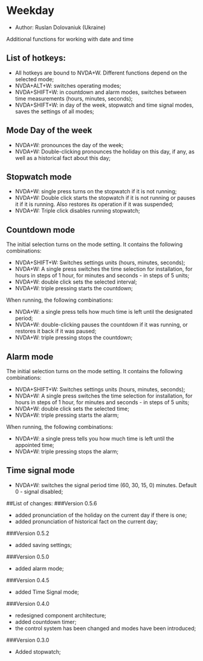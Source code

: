 # Weekday

* Author: Ruslan Dolovaniuk (Ukraine)


Additional functions for working with date and time

## List of hotkeys:
* All hotkeys are bound to NVDA+W. Different functions depend on the selected mode;
* NVDA+ALT+W: switches operating modes;
* NVDA+SHIFT+W: in countdown and alarm modes, switches between time measurements (hours, minutes, seconds);
* NVDA+SHIFT+W: in day of the week, stopwatch and time signal modes, saves the settings of all modes;

## Mode Day of the week
* NVDA+W: pronounces the day of the week;
* NVDA+W: Double-clicking pronounces the holiday on this day, if any, as well as a historical fact about this day;

## Stopwatch mode
* NVDA+W: single press turns on the stopwatch if it is not running;
* NVDA+W: Double click starts the stopwatch if it is not running or pauses it if it is running. Also restores its operation if it was suspended;
* NVDA+W: Triple click disables running stopwatch;

## Countdown mode
The initial selection turns on the mode setting. It contains the following combinations:
* NVDA+SHIFT+W: Switches settings units (hours, minutes, seconds);
* NVDA+W: A single press switches the time selection for installation, for hours in steps of 1 hour, for minutes and seconds - in steps of 5 units;
* NVDA+W: double click sets the selected interval;
* NVDA+W: triple pressing starts the countdown;

When running, the following combinations:
* NVDA+W: a single press tells how much time is left until the designated period;
* NVDA+W: double-clicking pauses the countdown if it was running, or restores it back if it was paused;
* NVDA+W: triple pressing stops the countdown;

## Alarm mode
The initial selection turns on the mode setting. It contains the following combinations:
* NVDA+SHIFT+W: Switches settings units (hours, minutes, seconds);
* NVDA+W: A single press switches the time selection for installation, for hours in steps of 1 hour, for minutes and seconds - in steps of 5 units;
* NVDA+W: double click sets the selected time;
* NVDA+W: triple pressing starts the alarm;

When running, the following combinations:
* NVDA+W: a single press tells you how much time is left until the appointed time;
* NVDA+W: triple pressing stops the alarm;

## Time signal mode
* NVDA+W: switches the signal period time (60, 30, 15, 0) minutes. Default 0 - signal disabled;

##List of changes:
###Version 0.5.6
* added pronunciation of the holiday on the current day if there is one;
* added pronunciation of historical fact on the current day;

###Version 0.5.2
* added saving settings;

###Version 0.5.0
* added alarm mode;

###Version 0.4.5
* added Time Signal mode;

###Version 0.4.0
* redesigned component architecture;
* added countdown timer;
* the control system has been changed and modes have been introduced;

###Version 0.3.0
* Added stopwatch;
